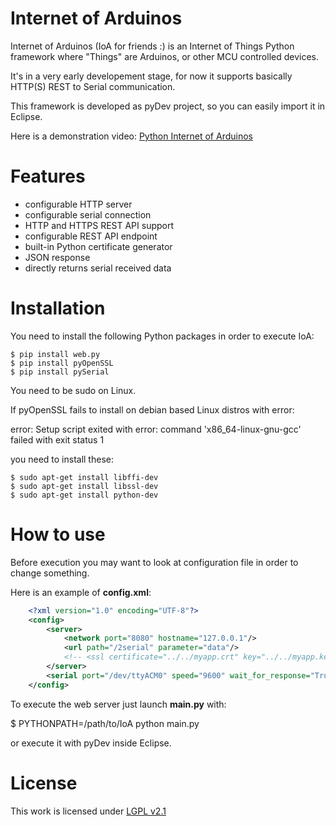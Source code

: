 # Internet of Arduinos

Internet of Arduinos (IoA for friends :) is an Internet of Things Python framework where "Things" are Arduinos, or other MCU controlled devices.

It's in a very early developement stage, for now it supports basically HTTP(S) REST to Serial communication.

This framework is developed as pyDev project, so you can easily import it in Eclipse.

Here is a demonstration video: [Python Internet of Arduinos](https://www.youtube.com/watch?v=UISNnQExkLo)

# Features

* configurable HTTP server
* configurable serial connection 
* HTTP and HTTPS REST API support
* configurable REST API endpoint
* built-in Python certificate generator
* JSON response
* directly returns serial received data

# Installation

You need to install the following Python packages in order to execute IoA:

    $ pip install web.py
	$ pip install pyOpenSSL
	$ pip install pySerial

You need to be sudo on Linux. 

If pyOpenSSL fails to install on debian based Linux distros with error: 

error: Setup script exited with error: command 'x86_64-linux-gnu-gcc' failed with exit status 1

you need to install these:

	$ sudo apt-get install libffi-dev
	$ sudo apt-get install libssl-dev
	$ sudo apt-get install python-dev

# How to use

Before execution you may want to look at configuration file in order to change something.

Here is an example of **config.xml**:

```xml
    <?xml version="1.0" encoding="UTF-8"?>
	<config>
		<server>
			<network port="8080" hostname="127.0.0.1"/>
			<url path="/2serial" parameter="data"/>
			<!-- <ssl certificate="../../myapp.crt" key="../../myapp.key"/> -->
		</server>
		<serial port="/dev/ttyACM0" speed="9600" wait_for_response="True"/>
	</config>
```

To execute the web server just launch **main.py** with:

$ PYTHONPATH=/path/to/IoA python main.py

or execute it with pyDev inside Eclipse.

# License

This work is licensed under [LGPL v2.1](https://www.gnu.org/licenses/lgpl-2.1.html)
